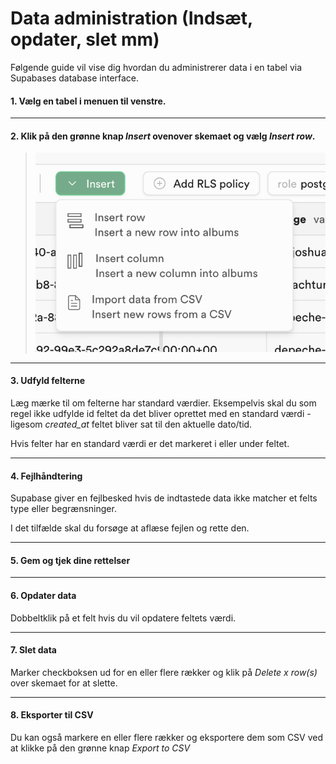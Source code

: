 # Data administration (Indsæt, opdater, slet mm)
Følgende guide vil vise dig hvordan du administrerer data i en tabel via Supabases database interface.

#### 1. Vælg en tabel i menuen til venstre.
___
#### 2. Klik på den grønne knap *Insert* ovenover skemaet og vælg *Insert row*.

> ![Indsæt ny række](./images/supa-insert-new-row.png)
___
#### 3. Udfyld felterne 
Læg mærke til om felterne har standard værdier. Eksempelvis skal du som regel ikke udfylde id feltet da det bliver oprettet med en standard værdi - ligesom *created_at* feltet bliver sat til den aktuelle dato/tid.

Hvis felter har en standard værdi er det markeret i eller under feltet.
___
#### 4. Fejlhåndtering	
Supabase giver en fejlbesked hvis de indtastede data ikke matcher et felts type eller begrænsninger. 

I det tilfælde skal du forsøge at aflæse fejlen og rette den.
___
#### 5.  Gem og tjek dine rettelser
___
#### 6. Opdater data
Dobbeltklik på et felt hvis du vil opdatere feltets værdi.
___
#### 7. Slet data
Marker checkboksen ud for en eller flere rækker og klik på *Delete x row(s)* over skemaet for at slette.
___
#### 8. Eksporter til CSV
Du kan også markere en eller flere rækker og eksportere dem som CSV ved at klikke på den grønne knap *Export to CSV*
